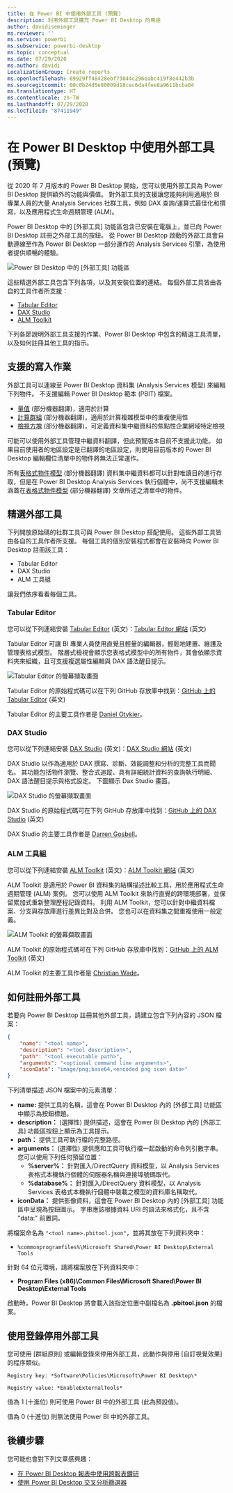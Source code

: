 ```yaml
---
title: 在 Power BI 中使用外部工具 (預覽)
description: 利用外部工具擴充 Power BI Desktop 的用途
author: davidiseminger
ms.reviewer: ''
ms.service: powerbi
ms.subservice: powerbi-desktop
ms.topic: conceptual
ms.date: 07/29/2020
ms.author: davidi
LocalizationGroup: Create reports
ms.openlocfilehash: 69929ff48428ebf73044c296eabc419f8e442b3b
ms.sourcegitcommit: 00c0b24d5e80009d18cec6da4fee8a9611bcba04
ms.translationtype: HT
ms.contentlocale: zh-TW
ms.lasthandoff: 07/29/2020
ms.locfileid: "87411949"
---
```

# <a name="using-external-tools-in-power-bi-desktop-preview"></a>在 Power BI Desktop 中使用外部工具 (預覽)

從 2020 年 7 月版本的 Power BI Desktop 開始，您可以使用外部工具為 Power BI Desktop 提供額外的功能與價值。 對外部工具的支援讓您能夠利用適用於 BI 專業人員的大量 Analysis Services 社群工具，例如 DAX 查詢/運算式最佳化和撰寫，以及應用程式生命週期管理 (ALM)。

Power BI Desktop 中的 [外部工具] 功能區包含已安裝在電腦上，並已向 Power BI Desktop 註冊之外部工具的按鈕。 從 Power BI Desktop 啟動的外部工具會自動連線至作為 Power BI Desktop 一部分運作的 Analysis Services 引擎，為使用者提供順暢的體驗。

![Power BI Desktop 中的 [外部工具] 功能區](media/desktop-external-tools/desktop-external-tools-01.png)

這些精選外部工具包含下列各項，以及其安裝位置的連結。 每個外部工具皆由各自的工具作者所支援：

* [Tabular Editor](https://tabulareditor.com/)
* [DAX Studio](https://daxstudio.org)
* [ALM Toolkit](http://alm-toolkit.com)


下列各節說明外部工具支援的作業、Power BI Desktop 中包含的精選工具清單，以及如何註冊其他工具的指示。

## <a name="supported-write-operations"></a>支援的寫入作業

外部工具可以連線至 Power BI Desktop 資料集 (Analysis Services 模型) 來編輯下列物件。 不支援編輯 Power BI Desktop 範本 (PBIT) 檔案。

* [量值](https://docs.microsoft.com/analysis-services/tabular-models/measures-ssas-tabular) \(部分機器翻譯\)，適用於計算
* [計算群組](https://docs.microsoft.com/analysis-services/tabular-models/calculation-groups) \(部分機器翻譯\)，適用於計算複雜模型中的重複使用性
* [檢視方塊](https://docs.microsoft.com/analysis-services/tabular-models/perspectives-ssas-tabular) \(部分機器翻譯\)，可定義資料集中繼資料的焦點性企業網域特定檢視

可能可以使用外部工具管理中繼資料翻譯，但此預覽版本目前不支援此功能。 如果目前使用者的地區設定是已翻譯的地區設定，則使用目前版本的 Power BI Desktop 編輯欄位清單中的物件將無法正常運作。 

所有[表格式物件模型](https://docs.microsoft.com/analysis-services/tom/introduction-to-the-tabular-object-model-tom-in-analysis-services-amo) \(部分機器翻譯\) 資料集中繼資料都可以針對唯讀目的進行存取，但是在 Power BI Desktop Analysis Services 執行個體中，尚不支援編輯未涵蓋在[表格式物件模型](https://docs.microsoft.com/analysis-services/tom/introduction-to-the-tabular-object-model-tom-in-analysis-services-amo) \(部分機器翻譯\) 文章所述之清單中的物件。


## <a name="featured-external-tools"></a>精選外部工具

下列開放原始碼的社群工具可與 Power BI Desktop 搭配使用。 這些外部工具皆由各自的工具作者所支援。 每個工具的個別安裝程式都會在安裝時向 Power BI Desktop 註冊該工具：

* Tabular Editor
* DAX Studio
* ALM 工具組

讓我們依序看看每個工具。

### <a name="tabular-editor"></a>Tabular Editor

您可以從下列連結安裝 [Tabular Editor](https://tabulareditor.com/) \(英文\)：[Tabular Editor 網站](https://tabulareditor.com/) \(英文\)

Tabular Editor 可讓 BI 專業人員使用直覺且輕量的編輯器，輕鬆地建置、維護及管理表格式模型。 階層式檢視會顯示您表格式模型中的所有物件，其會依顯示資料夾來組織，且可支援複選屬性編輯與 DAX 語法醒目提示。

![Tabular Editor 的螢幕擷取畫面](media/desktop-external-tools/desktop-external-tools-02.png)

Tabular Editor 的原始程式碼可以在下列 GitHub 存放庫中找到：[GitHub 上的 Tabular Editor](https://github.com/otykier/TabularEditor) \(英文\)

Tabular Editor 的主要工具作者是 [Daniel Otykier](https://www.linkedin.com/in/daniel-otykier-2231876)。


### <a name="dax-studio"></a>DAX Studio

您可以從下列連結安裝 [DAX Studio](https://daxstudio.org) \(英文\)：[DAX Studio 網站](https://daxstudio.org) \(英文\)

DAX Studio 以作為適用於 DAX 撰寫、診斷、效能調整和分析的完整工具而聞名。 其功能包括物件瀏覽、整合式追蹤、具有詳細統計資料的查詢執行明細、DAX 語法醒目提示與格式設定。 下圖顯示 Dax Studio 畫面。 

![DAX Studio 的螢幕擷取畫面](media/desktop-external-tools/desktop-external-tools-03.png)

DAX Studio 的原始程式碼可在下列 GitHub 存放庫中找到：[GitHub 上的 DAX Studio](https://github.com/DaxStudio/DaxStudio) \(英文\)

DAX Studio 的主要工具作者是 [Darren Gosbell](https://www.linkedin.com/in/darrengosbell)。

### <a name="alm-toolkit"></a>ALM 工具組

您可以從下列連結安裝 [ALM Toolkit](http://alm-toolkit.com) \(英文\)：[ALM Toolkit 網站](http://alm-toolkit.com) \(英文\)

ALM Toolkit 是適用於 Power BI 資料集的結構描述比較工具，用於應用程式生命週期管理 (ALM) 案例。 您可以使用 ALM Toolkit 來執行直覺的跨環境部署，並保留累加式重新整理歷程記錄資料。 利用 ALM Toolkit，您可以針對中繼資料檔案、分支與存放庫進行差異比對及合併。 您也可以在資料集之間重複使用一般定義。

![ALM Toolkit 的螢幕擷取畫面](media/desktop-external-tools/desktop-external-tools-04.png)

ALM Toolkit 的原始程式碼可在下列 GitHub 存放庫中找到：[GitHub 上的 ALM Toolkit](https://github.com/microsoft/analysis-services) \(英文\)

ALM Toolkit 的主要工具作者是 [Christian Wade](https://www.linkedin.com/in/christianwade1)。


## <a name="how-to-register-external-tools"></a>如何註冊外部工具

若要向 Power BI Desktop 註冊其他外部工具，請建立包含下列內容的 JSON 檔案：

```json
{
    "name": "<tool name>",
    "description": "<tool description>",
    "path": "<tool executable path>",
    "arguments": "<optional command line arguments>",
    "iconData": "image/png;base64,<encoded png icon data>"
}
```

下列清單描述 JSON 檔案中的元素清單：
 
* **name:** 提供工具的名稱，這會在 Power BI Desktop 內的 [外部工具] 功能區中顯示為按鈕標題。
* **description：** (選擇性) 提供描述，這會在 Power BI Desktop 內的 [外部工具] 功能區按鈕上顯示為工具提示。
* **path：** 提供工具可執行檔的完整路徑。
* **arguments：** (選擇性) 提供應和工具可執行檔一起啟動的命令列引數字串。 您可以使用下列任何預留位置：
    * **%server%：** 針對匯入/DirectQuery 資料模型，以 Analysis Services 表格式本機執行個體的伺服器名稱與連接埠號碼取代。
    * **%database%：** 針對匯入/DirectQuery 資料模型，以 Analysis Services 表格式本機執行個體中裝載之模型的資料庫名稱取代。
* **iconData：** 提供影像資料，這會在 Power BI Desktop 內的 [外部工具] 功能區中呈現為按鈕圖示。 字串應該根據資料 URI 的語法來格式化，且不含 "data:" 前置詞。
 
將檔案命名為 `"<tool name>.pbitool.json"`，並將其放在下列資料夾中：

* `%commonprogramfiles%\Microsoft Shared\Power BI Desktop\External Tools`

針對 64 位元環境，請將檔案放在下列資料夾中：

* **Program Files (x86)\Common Files\Microsoft Shared\Power BI Desktop\External Tools**

啟動時，Power BI Desktop 將會載入該指定位置中副檔名為 **.pbitool.json** 的檔案。

## <a name="disabling-external-tools-using-the-registry"></a>使用登錄停用外部工具

您可使用 [群組原則] 或編輯登錄來停用外部工具，此動作與停用 [自訂視覺效果] 的程序類似。

    Registry key: *Software\Policies\Microsoft\Power BI Desktop\*

    Registry value: *EnableExternalTools*

值為 1 (十進位) 則可使用 Power BI 中的外部工具 (此為預設值)。

值為 0 (十進位) 則無法使用 Power BI 中的外部工具。


## <a name="next-steps"></a>後續步驟

您可能也會對下列文章感興趣：

* [在 Power BI Desktop 報表中使用跨報表鑽研](desktop-cross-report-drill-through.md)
* [使用 Power BI Desktop 交叉分析篩選器](../visuals/power-bi-visualization-slicers.md)


